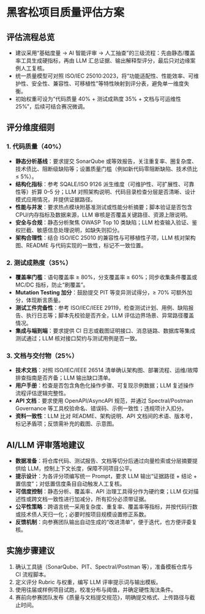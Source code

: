 # 黑客松项目质量评估方案

## 评估流程总览
- 建议采用“基础度量 → AI 智能评审 → 人工抽查”的三级流程：先由静态/覆盖率工具生成硬指标，再由 LLM 汇总证据、输出解释型评分，最后只对边缘案例人工复核。
- 统一质量模型可对照 ISO/IEC 25010:2023，将“功能适配性、性能效率、可维护性、安全性、兼容性、可移植性”等特性映射到评分表，避免单一维度失衡。
- 初始权重可设为“代码质量 40% + 测试成熟度 35% + 文档与可运维性 25%”，后续可结合赛况微调。

## 评分维度细则

### 1. 代码质量（40%）
- **静态分析基线**：要求提交 SonarQube 或等效报告，关注重复率、圈复杂度、技术债比、阻断级缺陷等；设置质量门槛（例如新代码零阻断缺陷、技术债比 ≤ 5%）。
- **结构化指标**：参考 SQALE/ISO 9126 派生维度（可维护性、可扩展性、可靠性等）折算 0–5 分；LLM 对照架构说明、代码目录检查分层是否清晰、设计模式应用情况，并提供证据路径。
- **性能与并发**：要求热点模块附基准测试或性能分析摘要；脚本验证是否包含 CPU/内存指标及数据来源，LLM 审核是否覆盖关键路径、资源上限说明。
- **安全与合规**：静态分析聚焦 OWASP Top 10 类缺陷；LLM 检查输入验证、鉴权拦截、敏感信息处理说明，如缺失则扣分。
- **架构合理性**：结合 ISO/IEC 25010 的兼容性与可移植性子项，LLM 核对架构图、README 与代码实现的一致性，标记不一致位置。

### 2. 测试成熟度（35%）
- **覆盖率门槛**：语句覆盖率 ≥ 80%，分支覆盖率 ≥ 60%；同步收集条件覆盖或 MC/DC 指标，防止“刷覆盖”。
- **Mutation Testing 加分**：鼓励提交 PIT 等变异测试得分，≥ 70% 可额外加分，体现断言质量。
- **测试工件完备性**：参考 ISO/IEC/IEEE 29119，检查测试计划、用例、缺陷报告、执行日志等；脚本先校验是否齐全，LLM 评估边界场景、异常路径覆盖情况。
- **集成与端到端**：要求提供 CI 日志或截图证明接口、消息链路、数据库等集成测试通过；LLM 核对接口契约与测试用例是否一致。

### 3. 文档与交付物（25%）
- **技术文档**：对照 ISO/IEC/IEEE 26514 清单确认架构图、部署流程、运维/故障排查指南是否齐备；LLM 输出缺口清单。
- **用户手册**：检查是否包含角色化操作步骤、可复现示例数据；LLM 复述操作流程评估逻辑完整性。
- **API 文档**：要求使用 OpenAPI/AsyncAPI 规范，并通过 Spectral/Postman Governance 等工具校验命名、错误码、示例一致性；违规项计入扣分。
- **资料一致性**：LLM 比对 README、架构说明、API 文档间的术语、版本号，标记矛盾项；反馈需补充的截图、示意图。

## AI/LLM 评审落地建议
- **数据准备**：将仓库代码、测试报告、文档等切分后通过向量检索或分层摘要提供给 LLM，控制上下文长度，保障不同项目公平。
- **提示设计**：为各评分项编写统一 Prompt，要求 LLM 输出“证据路径 + 结论 + 置信度”；对低置信度条目自动触发人工复核。
- **可信度控制**：静态分析、覆盖率、API 治理工具得分作为硬约束；LLM 仅对描述性或跨文档一致性进行加减分，所有扣分必须带证据。
- **公平性策略**：跨语言统一采用复杂度、重复率、覆盖率等指标，并按代码行数或技术债人天归一化；必要时按项目规模设置修正系数。
- **反馈机制**：向参赛团队输出自动生成的“改进清单”，便于迭代，也方便评委复核。

## 实施步骤建议
1. 确认工具链（SonarQube、PIT、Spectral/Postman 等），准备模板仓库与 CI 流程脚本。
2. 定义评分 Rubric 与权重，编写 LLM 评审提示词与输出模板。
3. 使用往届或样例项目试跑，校准分布与阈值，并确定硬性淘汰条件。
4. 赛前向参赛团队发布《质量与文档提交规范》，明确提交格式、上传路径与截止时间。

